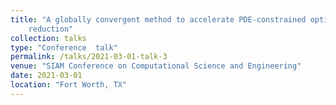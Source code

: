 ```yaml
---
title: "A globally convergent method to accelerate PDE-constrained optimization using on-the-fly model
    reduction"
collection: talks
type: "Conference  talk"
permalink: /talks/2021-03-01-talk-3
venue: "SIAM Conference on Computational Science and Engineering"
date: 2021-03-01
location: "Fort Worth, TX"
---
```

